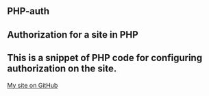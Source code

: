 ## PHP-auth
Authorization for a site in PHP
---
This is a snippet of PHP code for configuring authorization on the site.
---
[My site on GitHub](https://poliweb.github.io/)
